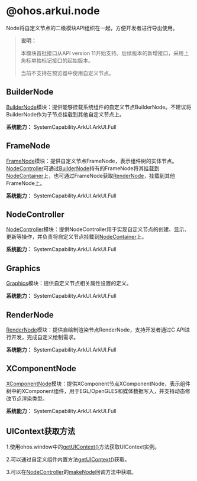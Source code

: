 # @ohos.arkui.node 

Node将自定义节点的二级模块API组织在一起，方便开发者进行导出使用。

> **说明：**
>
> 本模块首批接口从API version 11开始支持。后续版本的新增接口，采用上角标单独标记接口的起始版本。
> 
> 当前不支持在预览器中使用自定义节点。

## BuilderNode

[BuilderNode](./js-apis-arkui-builderNode.md#buildernode)模块：提供能够挂载系统组件的自定义节点BuilderNode。不建议将BuilderNode作为子节点挂载到其他自定义节点上。

**系统能力：** SystemCapability.ArkUI.ArkUI.Full

## FrameNode

[FrameNode](./js-apis-arkui-frameNode.md#framenode)模块：提供自定义节点FrameNode，表示组件树的实体节点。[NodeController](./js-apis-arkui-nodeController.md#nodecontroller)可通过[BuilderNode](./js-apis-arkui-builderNode.md#buildernode)持有的FrameNode将其挂载到[NodeContainer](arkui-ts/ts-basic-components-nodecontainer.md#nodecontainer)上，也可通过FrameNode获取[RenderNode](./js-apis-arkui-renderNode.md#rendernode)，挂载到其他FrameNode上。

**系统能力：** SystemCapability.ArkUI.ArkUI.Full

## NodeController

[NodeController](./js-apis-arkui-nodeController.md#nodecontroller)模块：提供NodeController用于实现自定义节点的创建、显示、更新等操作，并负责将自定义节点挂载到[NodeContainer](arkui-ts/ts-basic-components-nodecontainer.md#nodecontainer)上。

**系统能力：** SystemCapability.ArkUI.ArkUI.Full

## Graphics

[Graphics](./js-apis-arkui-graphics.md#graphics)模块：提供自定义节点相关属性设置的定义。

**系统能力：** SystemCapability.ArkUI.ArkUI.Full

## RenderNode

[RenderNode](./js-apis-arkui-renderNode.md#rendernode)模块：提供自绘制渲染节点RenderNode，支持开发者通过C API进行开发，完成自定义绘制需求。

**系统能力：** SystemCapability.ArkUI.ArkUI.Full

## XComponentNode

[XComponentNode](./js-apis-arkui-xcomponentNode.md#xcomponentnode)模块：提供XComponent节点XComponentNode，表示组件树中的XComponent组件，用于EGL/OpenGLES和媒体数据写入，并支持动态修改节点渲染类型。

**系统能力：** SystemCapability.ArkUI.ArkUI.Full



## UIContext获取方法
1.使用ohos.window中的[getUIContext()](./js-apis-window.md#getuicontext10)方法获取UIContext实例。

2.可以通过自定义组件内置方法[getUIContext()](arkui-ts/ts-custom-component-api.md#getuicontext)获取。

3.可以在[NodeController](./js-apis-arkui-nodeController.md#nodecontroller)的[makeNode](./js-apis-arkui-nodeController.md#makenode)回调方法中获取。


